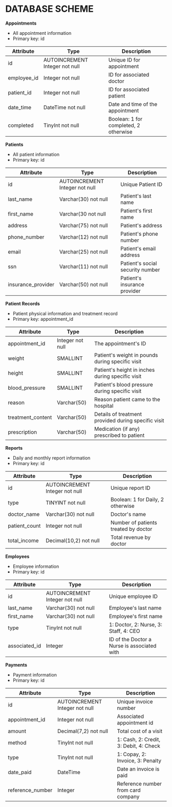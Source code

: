 # DATABASE SCHEME

**Appointments**
* All appointment information
* Primary key: id

| Attribute | Type | Description |
| --------- | ---- | ----------- |
| id | AUTOINCREMENT Integer not null | Unique ID for appointment |
| employee_id | Integer not null | ID for associated doctor |
| patient_id | Integer not null | ID for associated patient |
| date_time | DateTime not null | Date and time of the appointment |
| completed | TinyInt not null | Boolean: 1 for completed, 2 otherwise |



**Patients**
* All patient information
* Primary key: id

| Attribute | Type | Description |
| --------- | ---- | ----------- |
| id | AUTOINCREMENT Integer not null | Unique Patient ID |
| last_name | Varchar(30) not null | Patient's last name |
| first_name | Varchar(30 not null | Patient's first name |
| address | Varchar(75) not null | Patient's address |
| phone_number | Varchar(12) not null | Patient's phone number |
| email | Varchar(25) not null | Patient's email address |
| ssn | Varchar(11) not null | Patient's social security number |
| insurance_provider | Varchar(50) not null | Patient's insurance provider |



**Patient Records**
* Patient physical information and treatment record
* Primary key: appointment_id

| Attribute | Type | Description |
| --------- | ---- | ----------- |
| appointment_id | Integer not null | The appointment's ID|
| weight | SMALLINT | Patient's weight in pounds during specific visit |
| height | SMALLINT | Patient's height in inches during specific visit |
| blood_pressure | SMALLINT | Patient's blood pressure during specific visit |
| reason | Varchar(50) | Reason patient came to the hospital |
| treatment_content | Varchar(50) | Details of treatment provided during specific visit |
| prescription | Varchar(50) | Medication (if any) prescribed to patient |



**Reports**
* Daily and monthly report information
* Primary key: id

| Attribute | Type | Description |
| --------- | ---- | ----------- |
| id | AUTOINCREMENT Integer not null | Unique report ID |
| type | TINYINT not null | Boolean: 1 for Daily, 2 otherwise |
| doctor_name | Varchar(30) not null | Doctor's name |
| patient_count | Integer not null | Number of patients treated by doctor |
| total_income | Decimal(10,2) not null | Total revenue by doctor |



**Employees**
* Employee information
* Primary key: id

| Attribute | Type | Description |
| --------- | ---- | ----------- |
| id | AUTOINCREMENT Integer not null | Unique employee ID |
| last_name | Varchar(30) not null | Employee's last name |
| first_name | Varchar(30) not null | Employee's first name |
| type | TinyInt not null | 1: Doctor, 2: Nurse, 3: Staff, 4: CEO |
| associated_id | Integer | ID of the Doctor a Nurse is associated with |



**Payments**
* Payment information
* Primary key: id

| Attribute | Type | Description |
| --------- | ---- | ----------- |
| id | AUTOINCREMENT Integer not null | Unique invoice number |
| appointment_id | Integer not null | Associated appointment id |
| amount | Decimal(7,2) not null | Total cost of a visit |
| method | TinyInt not null | 1: Cash, 2: Credit, 3: Debit, 4: Check |
| type | TinyInt not null | 1: Copay, 2: Invoice, 3: Penalty |
| date_paid | DateTime | Date an invoice is paid |
| reference_number | Integer | Reference number from card company |
